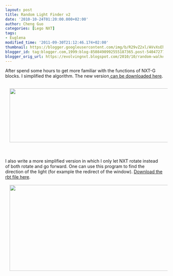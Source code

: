 ```yaml
---
layout: post
title: Random Light Finder v2
date: '2010-10-24T01:20:00.000+02:00'
author: Cheng Guo
categories: [Lego NXT]
tags:
- Euglena
modified_time: '2011-09-30T21:12:46.174+02:00'
thumbnail: https://blogger.googleusercontent.com/img/b/R29vZ2xl/AVvXsEhclb1ONOVVulcxffMLw6jJHlsJA-c_ab1Y5f5pb2H9llATFjexeEdAFQs0j6AxbDe9tubEXuyzhZMX5cb_cbd-9bECHJ2HSxV-UfCLq7oSf9KkT7Yn2CJOXwz-TeYxgV11ykcEh1wHNg/s72-c/random-light-finder-v2d.png
blogger_id: tag:blogger.com,1999:blog-8508490992555187365.post-5404727758371245414
blogger_orig_url: https://evolvingnxt.blogspot.com/2010/10/random-walker-v2.html
---
```


After spend some hours to get more familiar with the functions of NXT-G blocks. I simplified the algorithm. The new version<a href="http://code.google.com/p/evolvingnxt/downloads/detail?name=Random%20Light%20Finder%20v2.rbt&amp;can=2&amp;q="> can be downloaded here</a>.<br />
<br />
<div class="separator" style="clear: both; text-align: center;">
<a href="https://blogger.googleusercontent.com/img/b/R29vZ2xl/AVvXsEhclb1ONOVVulcxffMLw6jJHlsJA-c_ab1Y5f5pb2H9llATFjexeEdAFQs0j6AxbDe9tubEXuyzhZMX5cb_cbd-9bECHJ2HSxV-UfCLq7oSf9KkT7Yn2CJOXwz-TeYxgV11ykcEh1wHNg/s1600/random-light-finder-v2d.png" imageanchor="1" style="margin-left: 1em; margin-right: 1em;"><img border="0" height="172" src="https://blogger.googleusercontent.com/img/b/R29vZ2xl/AVvXsEhclb1ONOVVulcxffMLw6jJHlsJA-c_ab1Y5f5pb2H9llATFjexeEdAFQs0j6AxbDe9tubEXuyzhZMX5cb_cbd-9bECHJ2HSxV-UfCLq7oSf9KkT7Yn2CJOXwz-TeYxgV11ykcEh1wHNg/s640/random-light-finder-v2d.png" width="640" /></a></div>
<br />
<br />
<br />
I also write a more simplified version in which I only let NXT rotate instead of both rotate and go forward. One can use this program to find the direction of the light (for example the redirect of the window). <a href="http://code.google.com/p/evolvingnxt/downloads/detail?name=Rondom%20Light%20Finder%20%28Window%20Light%29.rbt&amp;can=2&amp;q=">Download the rbt file here</a>.<br />
<br />
<div class="separator" style="clear: both; text-align: center;">
<a href="https://blogger.googleusercontent.com/img/b/R29vZ2xl/AVvXsEiaolu4Zsndiy2VwvYf70m3LhKgENC9SjjCaXN3lG9OZDL5P53yJd7wbrEKdt0r_6TVYrG-05Fw3krgTkMYvdUsPYn86DWYxKah3dAgTvNuN7Y3JzwUlfxflx_rjnMymXQewGT94_3hcA/s1600/rondom-light-finder-v2-window-lightd.png" imageanchor="1" style="margin-left: 1em; margin-right: 1em;"><img border="0" height="274" src="https://blogger.googleusercontent.com/img/b/R29vZ2xl/AVvXsEiaolu4Zsndiy2VwvYf70m3LhKgENC9SjjCaXN3lG9OZDL5P53yJd7wbrEKdt0r_6TVYrG-05Fw3krgTkMYvdUsPYn86DWYxKah3dAgTvNuN7Y3JzwUlfxflx_rjnMymXQewGT94_3hcA/s640/rondom-light-finder-v2-window-lightd.png" width="640" /></a></div>
